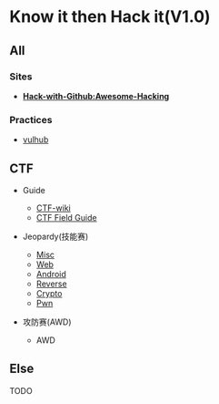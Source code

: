# Know it then Hack it(V1.0)

## All

### Sites

- **[Hack-with-Github:Awesome-Hacking](https://github.com/Hack-with-Github/Awesome-Hacking)**

### Practices

- [vulhub](https://github.com/vulhub/vulhub)

## CTF

- Guide
    - [CTF-wiki](https://ctf-wiki.github.io/ctf-wiki/#/introduction)
    - [CTF Field Guide](https://trailofbits.github.io/ctf/)

- Jeopardy(技能赛)
    - [Misc](CTF/jeopardy/Misc.md)
    - [Web](CTF/Jeopardy/Web.md)
    - [Android](CTF/Jeopardy/Android.md)
    - [Reverse](CTF/Jeopardy/Re.md)
    - [Crypto](CTF/Jeopardy/Crypto.md)
    - [Pwn](CTF/Jeopardy/Pwn.md)

- 攻防赛(AWD)
    - AWD

## Else

TODO
